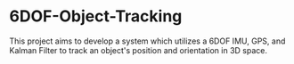 # 6DOF-Object-Tracking
This project aims to develop a system which utilizes a 6DOF IMU, GPS, and Kalman Filter to track an object's position and orientation in 3D space.
